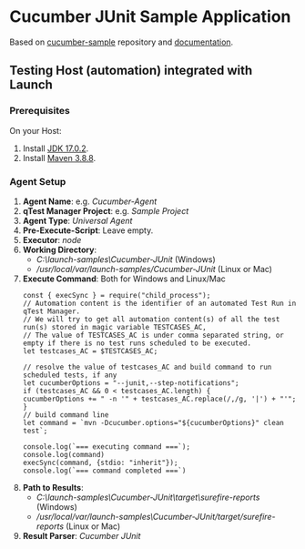# Cucumber JUnit Sample Application

Based on [cucumber-sample](https://github.com/QASymphony/cucumber-sample) repository and 
[documentation](https://documentation.tricentis.com/qtest/od/en/content/launch/automation_host/universal_agent/parsers/integrate_cucumber_with_universal_agent.htm).

## Testing Host (automation) integrated with Launch

### Prerequisites
On your Host:
1. Install [JDK 17.0.2](https://jdk.java.net/archive/).
2. Install [Maven 3.8.8](https://maven.apache.org/download.cgi).

### Agent Setup
1. **Agent Name**: e.g. _Cucumber-Agent_
2. **qTest Manager Project**: e.g. _Sample Project_
3. **Agent Type**: _Universal Agent_
4. **Pre-Execute-Script**: Leave empty.
5. **Executor**: _node_
6. **Working Directory**:
    - _C:\launch-samples\Cucumber-JUnit_ (Windows)
    - _/usr/local/var/launch-samples/Cucumber-JUnit_ (Linux or Mac)
7. **Execute Command**: Both for Windows and Linux/Mac
    ```node
    const { execSync } = require("child_process");
    // Automation content is the identifier of an automated Test Run in qTest Manager.
    // We will try to get all automation content(s) of all the test run(s) stored in magic variable TESTCASES_AC, 
    // The value of TESTCASES_AC is under comma separated string, or empty if there is no test runs scheduled to be executed.
    let testcases_AC = $TESTCASES_AC;
    
    // resolve the value of testcases_AC and build command to run scheduled tests, if any
    let cucumberOptions = "--junit,--step-notifications";
    if (testcases_AC && 0 < testcases_AC.length) {
    cucumberOptions += " -n '" + testcases_AC.replace(/,/g, '|') + "'";
    }
    // build command line
    let command = `mvn -Dcucumber.options="${cucumberOptions}" clean test`;
    
    console.log(`=== executing command ===`);
    console.log(command)
    execSync(command, {stdio: "inherit"});
    console.log(`=== command completed ===`)
    ```
8. **Path to Results**:
    - _C:\launch-samples\Cucumber-JUnit\target\surefire-reports_ (Windows)
    - _/usr/local/var/launch-samples\Cucumber-JUnit/target/surefire-reports_ (Linux or Mac)
9. **Result Parser**: _Cucumber JUnit_
